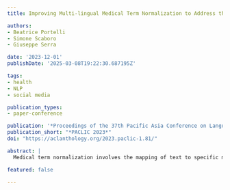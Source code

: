 ```yaml
---
title: Improving Multi-lingual Medical Term Normalization to Address the Long-Tail Problem

authors:
- Beatrice Portelli
- Simone Scaboro
- Giuseppe Serra

date: '2023-12-01'
publishDate: '2025-03-08T19:22:30.687195Z'

tags:
- health
- NLP
- social media

publication_types:
- paper-conference

publication: '*Proceedings of the 37th Pacific Asia Conference on Language, Information and Computation*'
publication_short: "*PACLIC 2023*"
doi: "https://aclanthology.org/2023.paclic-1.81/"

abstract: |
  Medical term normalization involves the mapping of text to specific medical terms within a medical ontology. However, due to the vast number of possible medical terms and the scarcity of annotated datasets, this task becomes particularly challenging, especially for languages other than English, where the problem is further amplified. In this paper, we propose an approach to tackle this challenge by experimenting with the ontology pre-training (OP) method. We explore its potential for generalization across multiple languages. The core of this method lies in utilizing a large medical ontology, such as MedDRA, to generate synthetic samples in various languages to use during the model’s pre-training. This augmentation technique aims to enhance the model’s ability to generalize to classes that were not encountered during the fine-tuning process. To assess the effectiveness of our approach, we compare the performance of a robust zero-shot multilingual model with traditional fine-tuning, ontology pre-training, and their combined strategies. We experiment on three datasets for medical entity normalization belonging to different languages (English, French, and Russian), and analyze the effect of the presence/absence of the target language in the pre-training step. The results demonstrate the successful extension of ontology pre-training to multiple languages. We observe that multi-language pretraining significantly improves the baseline performance of models, enabling them to achieve strong performance without any loss when finetuned on new languages.

featured: false

---
```

